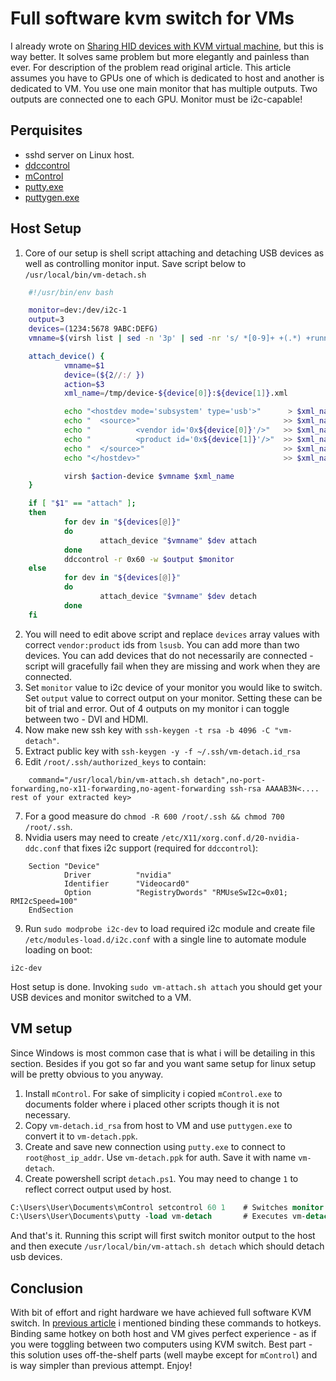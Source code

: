 ﻿# Full software kvm switch for VMs

I already wrote on [Sharing HID devices with KVM virtual machine](#!pages/kvm-hid.md), but this is way better. It solves same problem but more elegantly and painless than ever. For description of the problem read original article. This article assumes you have to GPUs one of which is dedicated to host and another is dedicated to VM. You use one main monitor that has multiple outputs. Two outputs are connected one to each GPU. Monitor must be i2c-capable!

## Perquisites

* sshd server on Linux host.
* [ddccontrol](https://github.com/ddccontrol/)
* [mControl](http://www.entechtaiwan.com/files/mc_setup.exe)
* [putty.exe](https://the.earth.li/~sgtatham/putty/latest/x86/putty.exe)
* [puttygen.exe](https://the.earth.li/~sgtatham/putty/latest/x86/puttygen.exe)

## Host Setup

1. Core of our setup is shell script attaching and detaching USB devices as well as controlling monitor input. Save script below to `/usr/local/bin/vm-detach.sh`
```bash
	#!/usr/bin/env bash

	monitor=dev:/dev/i2c-1
	output=3
	devices=(1234:5678 9ABC:DEFG)
	vmname=$(virsh list | sed -n '3p' | sed -nr 's/ *[0-9]+ +(.*) +running/\1/p')

	attach_device() {
			vmname=$1
			device=(${2//:/ })
			action=$3
			xml_name=/tmp/device-${device[0]}:${device[1]}.xml

			echo "<hostdev mode='subsystem' type='usb'>"      > $xml_name
			echo "  <source>"                                >> $xml_name
			echo "          <vendor id='0x${device[0]}'/>"   >> $xml_name
			echo "          <product id='0x${device[1]}'/>"  >> $xml_name
			echo "  </source>"                               >> $xml_name
			echo "</hostdev>"                                >> $xml_name

			virsh $action-device $vmname $xml_name
	}

	if [ "$1" == "attach" ];
	then
			for dev in "${devices[@]}"
			do
					attach_device "$vmname" $dev attach
			done
			ddccontrol -r 0x60 -w $output $monitor
	else
			for dev in "${devices[@]}"
			do
					attach_device "$vmname" $dev detach
			done
	fi
```
2. You will need to edit above script and replace `devices` array values with correct `vendor:product` ids from `lsusb`. You can add more than two devices. You can add devices that do not necessarily are connected - script will gracefully fail when they are missing and work when they are connected.
3. Set `monitor` value to i2c device of your monitor you would like to switch. Set `output` value to correct output on your monitor. Setting these can be bit of trial and error. Out of 4 outputs on my monitor i can toggle between two - DVI and HDMI.
4. Now make new ssh key with `ssh-keygen -t rsa -b 4096 -C "vm-detach"`.
5. Extract public key with `ssh-keygen -y -f ~/.ssh/vm-detach.id_rsa`
6. Edit `/root/.ssh/authorized_keys` to contain:
```
    command="/usr/local/bin/vm-attach.sh detach",no-port-forwarding,no-x11-forwarding,no-agent-forwarding ssh-rsa AAAAB3N<.... rest of your extracted key>
```
7. For a good measure do `chmod -R 600 /root/.ssh && chmod 700 /root/.ssh`.
8. Nvidia users may need to create `/etc/X11/xorg.conf.d/20-nvidia-ddc.conf` that fixes i2c support (required for `ddccontrol`):
```
	Section "Device"
			Driver          "nvidia"
			Identifier      "Videocard0"
			Option          "RegistryDwords" "RMUseSwI2c=0x01; RMI2cSpeed=100"
	EndSection
```
9. Run `sudo modprobe i2c-dev` to load required i2c module and create file `/etc/modules-load.d/i2c.conf` with a single line to automate module loading on boot:
```
i2c-dev
```

Host setup is done. Invoking `sudo vm-attach.sh attach` you should get your USB devices and monitor switched to a VM.

## VM setup

Since Windows is most common case that is what i will be detailing in this section. Besides if you got so far and you want same setup for linux setup will be pretty obvious to you anyway.

1. Install `mControl`. For sake of simplicity i copied `mControl.exe` to documents folder where i placed other scripts though it is not necessary.
2. Copy `vm-detach.id_rsa` from host to VM and use `puttygen.exe` to convert it to `vm-detach.ppk`.
3. Create and save new connection using `putty.exe` to connect to `root@host_ip_addr`. Use `vm-detach.ppk` for auth. Save it with name `vm-detach`.
4. Create powershell script `detach.ps1`. You may need to change `1` to reflect correct output used by host.
```ps
C:\Users\User\Documents\mControl setcontrol 60 1	# Switches monitor output to slot 1
C:\Users\User\Documents\putty -load vm-detach		# Executes vm-detach connection saved in putty
```

And that's it. Running this script will first switch monitor output to the host and then execute `/usr/local/bin/vm-attach.sh detach` which should detach usb devices.

## Conclusion

With bit of effort and right hardware we have achieved full software KVM switch. In [previous article](#!pages/kvm-hid.md) i mentioned binding these commands to hotkeys. Binding same hotkey on both host and VM gives perfect experience - as if you were toggling between two computers using KVM switch. Best part - this solution uses off-the-shelf parts (well maybe except for `mControl`) and is way simpler than previous attempt. Enjoy!
